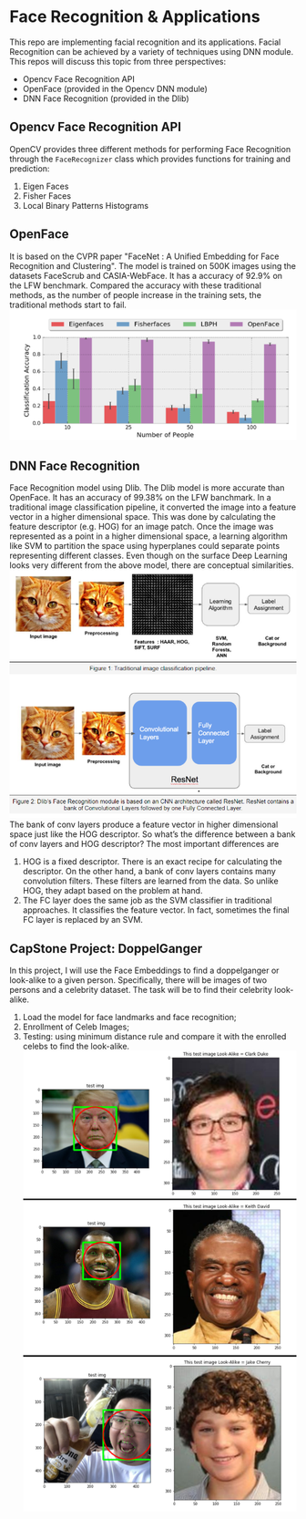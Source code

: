 # Face Recognition & Applications

This repo are implementing facial recognition and its applications. 
Facial Recognition can be achieved by a variety of techniques using DNN module. 
This repos will discuss this topic from three perspectives:
- Opencv Face Recognition API
- OpenFace (provided in the Opencv DNN module)
- DNN Face Recognition (provided in the Dlib)

## Opencv Face Recognition API
OpenCV provides three different methods for performing Face Recognition through the `FaceRecognizer` class which provides functions for training and prediction:
1. Eigen Faces
2. Fisher Faces
3. Local Binary Patterns Histograms

## OpenFace
It is based on the CVPR paper "FaceNet : A Unified Embedding for Face Recognition and Clustering". The model is trained on 500K images using the datasets FaceScrub and CASIA-WebFace. It has a accuracy of 92.9% on the LFW benchmark. Compared the accuracy with these traditional methods, as the number of people increase in the training sets, the traditional methods start to fail.
![image](img/Picture1.png)

## DNN Face Recognition
Face Recognition model using Dlib. The Dlib model is more accurate than OpenFace. It has an accuracy of 99.38% on the LFW banchmark.
In a traditional image classification pipeline, it converted the image into a feature vector in a higher dimensional space. This was done by calculating the feature descriptor (e.g. HOG) for an image patch. Once the image was represented as a point in a higher dimensional space, a learning algorithm like SVM to partition the space using hyperplanes could separate points representing different classes.
Even though on the surface Deep Learning looks very different from the above model, there are conceptual similarities.
![image](img/Picture2.png)
The bank of conv layers produce a feature vector in higher dimensional space just like the HOG descriptor. So what’s the difference between a bank of conv layers and HOG descriptor? The most important differences are 
1. HOG is a fixed descriptor. There is an exact recipe for calculating the descriptor. On the other hand, a bank of conv layers contains many convolution filters. These filters are learned from the data. So unlike HOG, they adapt based on the problem at hand. 
2. The FC layer does the same job as the SVM classifier in traditional approaches. It classifies the feature vector. In fact, sometimes the final FC layer is replaced by an SVM. 

## CapStone Project: DoppelGanger
In this project, I will use the Face Embeddings to find a doppelganger or look-alike to a given person. Specifically, there will be images of two persons and a celebrity dataset. The task will be to find their celebrity look-alike. 
1. Load the model for face landmarks and face recognition;
2. Enrollment of Celeb Images;
3. Testing: using minimum distance rule and compare it with the enrolled celebs to find the look-alike.
![image](img/Picture3.png)


